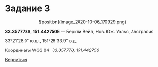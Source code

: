 # Задание 3

<center> ![position](image_2020-10-06_170929.png) </center>

**33.357778S, 151.442750E** --  Беркли Вейл, Нов. Юж. Уэльс, Австралия

33°21'28.0" ю.ш., 151°26'33.9" в.д.

Координаты WGS 84 *-33.357778, 151.442750*

[Вернуться](index.md)
